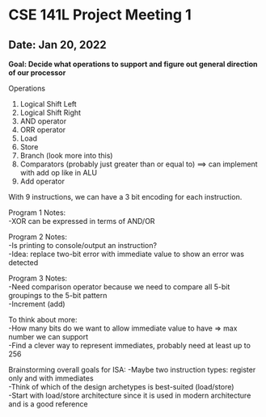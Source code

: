 # CSE 141L Project Meeting 1
## Date: Jan 20, 2022
**Goal: Decide what operations to support and figure out general direction of our processor**

Operations
1. Logical Shift Left 
2. Logical Shift Right
3. AND operator
4. ORR operator
5. Load
6. Store
7. Branch (look more into this)
8. Comparators (probably just greater than or equal to) ==> can implement with add op like in ALU
9. Add operator

With 9 instructions, we can have a 3 bit encoding for each instruction.

Program 1 Notes:  
-XOR can be expressed in terms of AND/OR

Program 2 Notes:  
-Is printing to console/output an instruction?  
-Idea: replace two-bit error with immediate value to show an error was detected

Program 3 Notes:  
-Need comparison operator because we need to compare all 5-bit groupings to the 5-bit pattern  
-Increment (add)

To think about more:  
-How many bits do we want to allow immediate value to have => max number we can support  
-Find a clever way to represent immediates, probably need at least up to 256

Brainstorming overall goals for ISA:
-Maybe two instruction types: register only and with immediates  
-Think of which of the design archetypes is best-suited (load/store)  
-Start with load/store architecture since it is used in modern architecture and is a good reference 
